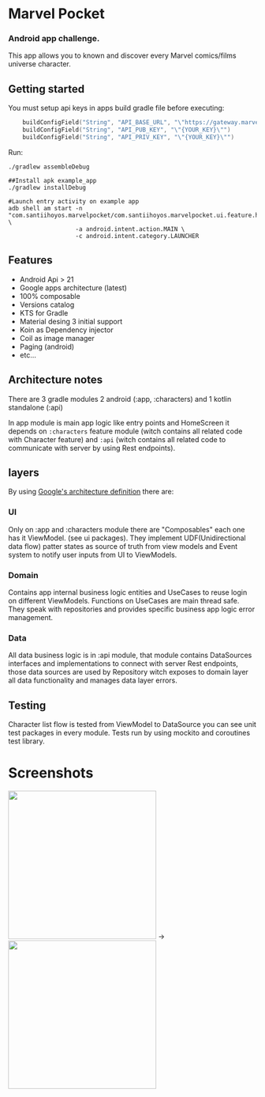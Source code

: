 # Marvel Pocket
### Android app challenge.

This app allows you to known and discover every Marvel comics/films universe character.

## Getting started
You must setup api keys in apps build gradle file before executing:
```kotlin
    buildConfigField("String", "API_BASE_URL", "\"https://gateway.marvel.com\"")
    buildConfigField("String", "API_PUB_KEY", "\"{YOUR_KEY}\"")
    buildConfigField("String", "API_PRIV_KEY", "\"{YOUR_KEY}\"")
```

Run:
```shell
./gradlew assembleDebug

##Install apk example_app
./gradlew installDebug

#Launch entry activity on example app
adb shell am start -n "com.santiihoyos.marvelpocket/com.santiihoyos.marvelpocket.ui.feature.home.HomeActivity" \
                   -a android.intent.action.MAIN \
                   -c android.intent.category.LAUNCHER
```

## Features
- Android Api > 21
- Google apps architecture (latest)
- 100% composable
- Versions catalog
- KTS for Gradle
- Material desing 3 initial support
- Koin as Dependency injector
- Coil as image manager
- Paging (android)
- etc...

## Architecture notes

There are 3 gradle modules 2 android (:app, :characters) and 1 kotlin standalone (:api) 

In app module is main app logic like entry points and HomeScreen it depends on `:characters` feature module (witch contains
all related code with Character feature) and `:api` (witch contains all related code to communicate with server by using Rest endpoints).

## layers

By using [Google's architecture definition](https://developer.android.com/topic/architecture) there are:

### UI
Only on :app and :characters module there are "Composables" each one has it ViewModel. (see ui packages).
They implement UDF(Unidirectional data flow) patter states as source of truth from view models and Event system
to notify user inputs from UI to ViewModels.

### Domain
Contains app internal business logic entities and UseCases to reuse login on different ViewModels.
Functions on UseCases are main thread safe. They speak with repositories and provides specific
business app logic error management.

### Data
All data business logic is in :api module, that module contains DataSources interfaces and implementations
to connect with server Rest endpoints, those data sources are used by Repository witch exposes to domain layer
all data functionality and manages data layer errors.

## Testing
Character list flow is tested from ViewModel to DataSource you can see unit test packages in every module.
Tests run by using mockito and coroutines test library.

# Screenshots
<img src="docs/img/example_list.png" width="300"> -> <img src="docs/img/example_detail.png" width="300">
